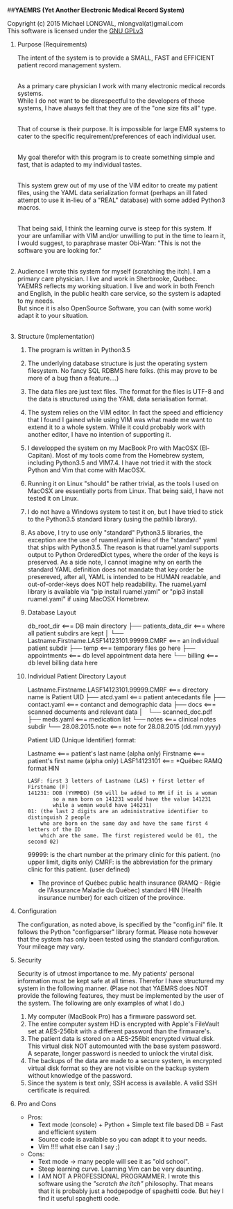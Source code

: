 ##**YAEMRS (Yet Another Electronic Medical Record System)**

Copyright (c) 2015 Michael LONGVAL, mlongval(at)gmail.com<br>
This software is licensed under the [GNU GPLv3](http://www.gnu.org/licenses/gpl.html) <br>

1. Purpose (Requirements)<br>

    The intent of the system is to provide a SMALL, FAST and EFFICIENT patient record management
    system.<br><br>

    As a primary care physician I work with many electronic medical records systems.<br>
    While I do not want to be disrespectful to the developers of those systems, I have always felt
    that they are of the "one size fits all" type.<br><br>

    That of course is their purpose. It is impossible for large EMR systems to cater to the specific
    requirement/preferences of each individual user.<br><br>

    My goal therefor with this program is to create something simple and fast, that is adapted to my
    individual tastes.<br><br>

    This system grew out of my use of the VIM editor to create my patient files,
    using the YAML data serialization format (perhaps an ill fated attempt to use it in-lieu of
    a "REAL" database) with some added Python3 macros.<br><br>

    That being said, I think the learning curve is steep for this system.  If your are unfamiliar
    with VIM and/or unwilling to put in the time to learn it, I would suggest, to paraphrase master
    Obi-Wan: "This is not the software you are looking for."<br><br>

2. Audience
    I wrote this system for myself (scratching the itch). I am a primary care physician.
    I live and work in Sherbrooke, Québec.<br>
    YAEMRS reflects my working situation.
    I live and work in both French and English, in the public health care service,
    so the system is adapted to my needs. <br>
    But since it is also OpenSource Software, you can (with some work) adapt it to your
    situation.<br><br>

3. Structure (Implementation)

    1. The program is written in Python3.5

    2. The underlying database structure is just the operating system filesystem. No fancy SQL RDBMS
       here folks. (this may prove to be more of a bug than a feature....)

    3. The data files are just text files. The format for the files is UTF-8 and the data is
       structured using the YAML data serialisation format.

    4. The system relies on the VIM editor. In fact the speed and efficiency that I found I gained
       while using VIM was what made me want to extend it to a whole system.  While it could
       probably work with another editor, I have no intention of supporting it.

    5. I developped the system on my MacBook Pro with MacOSX (El-Capitan). Most of my tools come
       from the Homebrew system, including Python3.5 and VIM7.4. I have not tried it with the stock
       Python and Vim that come with MacOSX.

    6. Running it on Linux "should" be rather trivial, as the tools I used on MacOSX are essentially
       ports from Linux. That being said, I have not tested it on Linux.

    7. I do not have a Windows system to test it on, but I have tried to stick to the Python3.5
       standard library (using the pathlib library).

    8. As above, I try to use only "standard" Python3.5 libraries, the exception are the use of
       ruamel.yaml inlieu of the "standard" yaml that ships with Python3.5. The reason is that
       ruamel.yaml supports output to Python OrderedDict types, where the order of the keys is
       preserved. As a side note, I cannot imagine why on earth the standard YAML definition does
       not mandate that key order be presereved, after all, YAML is intended to be HUMAN readable,
       and out-of-order-keys does NOT help readability.
       The ruamel.yaml library is available via "pip install ruamel.yaml" or
       "pip3 install ruamel.yaml" if using MacOSX Homebrew.

    9. Database Layout

       db_root_dir                                          <=== DB main directory
       ├── patients_data_dir                                <=== where all patient subdirs are kept
       │   └── Lastname.Firstname.LASF14123101.99999.CMRF   <=== an individual patient subdir
       ├── temp                                             <=== temporary files go here
       ├── appointments                                     <=== db level appointment data here
       └── billing                                          <=== db level billing data here

    10. Individual Patient Directory Layout

        Lastname.Firstname.LASF14123101.99999.CMRF          <=== directory name is Patient UID
        ├── atcd.yaml                                       <=== patient antecedants file
        ├── contact.yaml                                    <=== contanct and demographic data
        ├── docs                                            <=== scanned documents and relevant data
        │   └── scanned_doc.pdf
        ├── meds.yaml                                       <=== medication list
        └── notes                                           <=== clinical notes subdir
            └── 28.08.2015.note                             <=== note for 28.08.2015 (dd.mm.yyyy)

        Patient UID (Unique Identifier) format:

        Lastname                                            <=== patient's last name (alpha only)
        Firstname                                           <=== patient's first name (alpha only)
        LASF14123101                                        <=== *Québec RAMQ format HIN

            LASF: first 3 letters of Lastname (LAS) + first letter of Firstname (F)
            141231: DOB (YYMMDD) (50 will be added to MM if it is a woman
                    so a man born on 141231 would have the value 141231
                    while a woman would have 146231)
            01: (the last 2 digits are an administrative identifier to distinguish 2 people
                who are born on the same day and have the same first 4 letters of the ID
                which are the same. The first registered would be 01, the second 02)

        99999: is the chart number at the primary clinic for this patient. (no upper limit, digits
               only)
        CMRF: is the abbreviation for the primary clinic for this patient. (user defined)

        * The province of Québec public health insurance (RAMQ - Régie de l'Assurance Maladie du
        Québec) standard HIN (Health insurance number) for each citizen of the province.

4. Configuration

    The configuration, as noted above, is specified by the "config.ini" file. It follows the Python
    "configparser" library format. Please note however that the system has only been tested using
    the standard configuration. Your mileage may vary.

5. Security

    Security is of utmost importance to me. My patients' personal information must be kept safe
    at all times. Therefor I have structured my system in the following manner.
    (Plase not that YAEMRS does NOT provide the following features, they must be implemented by the
    user of the system. The following are only examples of what I do.)

    1. My computer (MacBook Pro) has a firmware password set.
    2. The entire computer system HD is encrypted with Apple's FileVault set at AES-256bit with a
    different password than the firmware's.
    3. The patient data is stored on a AES-256bit encrypted virtual disk. This virtual disk
    NOT automounted with the base system password. A separate, longer password is needed to
    unlock the virutal disk.
    4. The backups of the data are made to a secure system, in encrypted virtual disk format so
    they are not visible on the backup system without knowledge of the password.
    5. Since the system is text only, SSH access is available. A valid SSH certificate
    is required.

6. Pro and Cons

    - Pros:
        - Text mode (console) + Python + Simple text file based DB = Fast and efficient system
        - Source code is available so you can adapt it to your needs.
        - Vim !!!! what else can I say ;)
    - Cons:
        - Text mode → many people will see it as "old school".
        - Steep learning curve. Learning Vim can be very daunting.
        - I AM NOT A PROFESSIONAL PROGRAMMER. I wrote this software using the *"scratch the itch"*
          philosophy. That means that it is probably just a hodgepodge of spaghetti code.
          But hey I find it useful spaghetti code.


